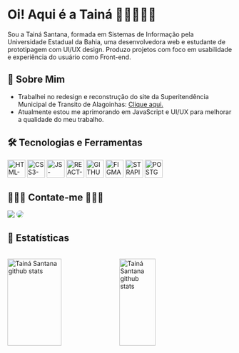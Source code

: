 <h1>Oi! Aqui é a Tainá 🧝🏽‍♀️👋🏾</h1> 

<div>
  <p>
    Sou a Tainá Santana, formada em Sistemas de Informação pela Universidade Estadual da Bahia, uma desenvolvedora web e estudante de prototipagem com UI/UX design. Produzo projetos com foco em usabilidade e experiência do usuário como Front-end. 
  </p>
</div>

<div>
  <h2>📝 Sobre Mim </h2>
  <ul>
    <li>Trabalhei no redesign e reconstrução do site da Superitendência Municipal de Transito de Alagoinhas: <a href="http://smt.alagoinhas.ba.gov.br" target="_blank">Clique aqui.</a></li>
    <li>Atualmente estou me aprimorando em JavaScript e UI/UX para melhorar a qualidade do meu trabalho.</li>
  </ul>
<div>

<div>
  <h2>🛠️ Tecnologias e Ferramentas</h2>
  <img height="40px" width="40px" src="https://cdn.jsdelivr.net/gh/devicons/devicon/icons/html5/html5-original.svg" alt="HTML-icone"/>  
  <img height="40px" width="40px" src="https://cdn.jsdelivr.net/gh/devicons/devicon/icons/css3/css3-original.svg" alt="CSS3-icone"/>
  <img height="40px" width="40px" src="https://cdn.jsdelivr.net/gh/devicons/devicon/icons/javascript/javascript-original.svg" alt="JS-icone"/>
  <img height="40px" width="40px" src="https://cdn.jsdelivr.net/gh/devicons/devicon@latest/icons/react/react-original.svg" alt="REACT-ícone"/>
  <img height="40px" width="40px" src="https://cdn.jsdelivr.net/gh/devicons/devicon@latest/icons/github/github-original.svg" alt="GITHUB-ícone"/>
  <img height="40px" width="40px" src="https://cdn.jsdelivr.net/gh/devicons/devicon@latest/icons/figma/figma-original.svg" alt="FIGMA-ícone"/>
  <img height="40px" width="40px" src="https://encrypted-tbn0.gstatic.com/images?q=tbn:ANd9GcRLSZC-TeeAU-DpmCVj450PiDAN4Kik6DOLYg&s" alt="STRAPI-ícone"/>
  <img height="40px" width="40px" src="https://cdn.jsdelivr.net/gh/devicons/devicon@latest/icons/postgresql/postgresql-original.svg" alt="POSTGRES-ícone"/>
</div>

<div> 
  <h2>🧝🏾‍♀️ Contate-me 🧝🏾‍♀️</h2>
  <a href="mailto:taina.santana1305@gmail.com" target="_blank"><img src="https://img.shields.io/badge/-Gmail-%23333?style=for-the-badge&logo=gmail&logoColor=white"></a>
  <a href="https://www.linkedin.com/in/tain%C3%A1-santana-11583a238/" target="_blank"><img src="https://img.shields.io/badge/-LinkedIn-%230077B5?style=for-the-badge&logo=linkedin&logoColor=white" style="border-radius: 30px"></a> 
</div>

<div>  
  <h2>🧮 Estatísticas</h2>
  <br>
  <img width="49%" height="195px" src="https://github-readme-stats-sigma-five.vercel.app/api?username=narakushi&show_icons=true&count_private=true&hide_border=false&title_color=DC143C&icon_color=DC143C&text_color=FFB6C1&bg_color=0d1116" alt="Tainá Santana github stats"/> 
  <img width="40%" height="195px" src="https://github-readme-stats-sigma-five.vercel.app/api/top-langs/?username=narakushi&layout=compact&hide_border=false&title_color=DC143C&text_color=FFB6C1&bg_color=0d1117" alt="Tainá Santana github stats"/>
</div>
